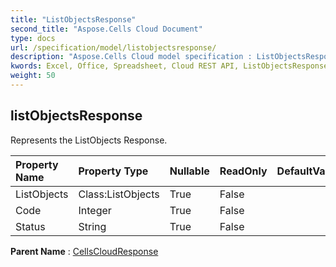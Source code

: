 ```yaml
---
title: "ListObjectsResponse"
second_title: "Aspose.Cells Cloud Document"
type: docs
url: /specification/model/listobjectsresponse/
description: "Aspose.Cells Cloud model specification : ListObjectsResponse. Effortlessly handle Excel and other spreadsheet documents with features like opening, generating, editing, splitting, merging, comparing, and converting."
kwords: Excel, Office, Spreadsheet, Cloud REST API, ListObjectsResponse
weight: 50
---
```


## **listObjectsResponse**

Represents the ListObjects Response. 

| Property Name | Property Type | Nullable |  ReadOnly | DefaultValue | Description | 
| :- | :- | :- |:- |  :- | :- |
| ListObjects | Class:ListObjects | True |  False |  |  |  
| Code | Integer | True |  False |  |  |  
| Status | String | True |  False |  |  |  

**Parent Name** : [CellsCloudResponse](/specification/model/cellscloudresponse)

